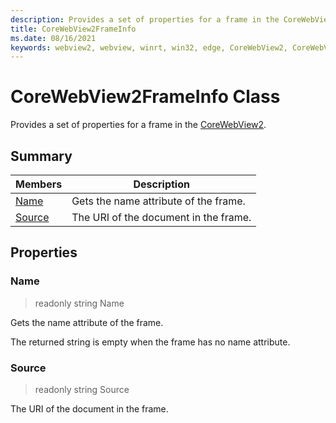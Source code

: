 ```yaml
---
description: Provides a set of properties for a frame in the CoreWebView2.
title: CoreWebView2FrameInfo
ms.date: 08/16/2021
keywords: webview2, webview, winrt, win32, edge, CoreWebView2, CoreWebView2Controller, browser control, edge html, CoreWebView2FrameInfo
---
```


# CoreWebView2FrameInfo Class



Provides a set of properties for a frame in the [CoreWebView2](corewebview2.md).

## Summary

Members|Description
--|--
[Name](#name) | Gets the name attribute of the frame.
[Source](#source) | The URI of the document in the frame.

## Properties

### Name

> readonly  string Name

Gets the name attribute of the frame.

The returned string is empty when the frame has no name attribute.

### Source

> readonly  string Source

The URI of the document in the frame.




